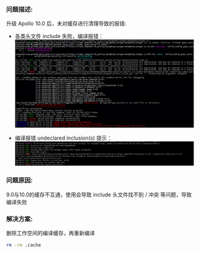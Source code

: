 ### 问题描述:

升级 Apollo 10.0 后，未对缓存进行清理导致的报错:

* 各类头文件 include 失败，编译报错：
![](images/cache_not_clean_include_error.png)

* 编译报错 undeclared inclusion(s) 提示：
![](images/cache_not_clean_undeclared_inclusion.png)

### 问题原因:

9.0与10.0的缓存不互通，使用会导致 include 头文件找不到 / 冲突 等问题，导致编译失败

### 解决方案:
删除工作空间的编译缓存，再重新编译

```bash
rm -rm .cache
```